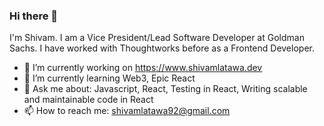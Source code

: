 ### Hi there 👋 
I'm Shivam. I am a Vice President/Lead Software Developer at Goldman Sachs. I have worked with Thoughtworks before as a Frontend Developer.


- 🔭 I’m currently working on https://www.shivamlatawa.dev
- 🌱 I’m currently learning Web3, Epic React
- 💬 Ask me about: Javascript, React, Testing in React, Writing scalable and maintainable code in React
- 📫 How to reach me: shivamlatawa92@gmail.com
